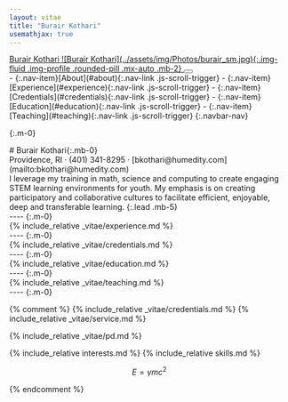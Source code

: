 ```yaml
---
layout: vitae
title: "Burair Kothari"
usemathjax: true
---
```


<!--- Navigation Sidebar --->
<nav id="sideNav" class="navbar navbar-expand-lg navbar-dark bg-primary fixed-top">
<a class="navbar-brand js-scroll-trigger" href="#page-top">
<span class="d-block d-lg-none">Burair Kothari</span>
<span class="d-none d-lg-block" markdown=1>
![Burair Kothari](../assets/img/Photos/burair_sm.jpg){:.img-fluid .img-profile .rounded-pill .mx-auto .mb-2}
</span>
</a>
<button class="navbar-toggler" type="button" data-bs-toggle="collapse" data-bs-target="#navbarResponsive" aria-controls="#navbarResponsive" aria-expanded="false" aria-label="Toggle navigation">
<span class="navbar-toggler-icon"></span>
</button>
<div id="navbarResponsive" class="collapse navbar-collapse" markdown=1>
- {:.nav-item}[About](#about){:.nav-link .js-scroll-trigger}  
- {:.nav-item}[Experience](#experience){:.nav-link .js-scroll-trigger}  
- {:.nav-item}[Credentials](#credentials){:.nav-link .js-scroll-trigger}    
- {:.nav-item}[Education](#education){:.nav-link .js-scroll-trigger}  
- {:.nav-item}[Teaching](#teaching){:.nav-link .js-scroll-trigger}  
{:.navbar-nav}
</div>
</nav>

<!--- Resume Section: about --->
{:.m-0}
<div class="container-fluid p-0" markdown=1>
<section id="about" class="resume-section contact" markdown=1>
<div class="resume-section-content" markdown=1>
# Burair <span class="text-primary">Kothari</span>{:.mb-0}
<div class="subheading mb-5" markdown=1>
Providence, RI · (401) 341-8295 ·
[bkothari@humedity.com](mailto:bkothari@humedity.com)
</div>
I leverage my training in math, science and computing to create engaging STEM learning environments for youth. My emphasis is on creating participatory and collaborative cultures to facilitate efficient, enjoyable, deep and transferable learning.  
{:.lead .mb-5}
</div>
</section>
----
{:.m-0}
<!--- End Resume Section: about --->

<!--- Resume Section: experience --->
<section id="experience" class="resume-section" markdown=1>
<div class="resume-section-content" markdown=1>
{% include_relative _vitae/experience.md %}
</div>
</section>
----
{:.m-0}
<!--- End Resume Section: experience --->

<!--- Resume Section: credentials --->
<section id="credentials" class="resume-section" markdown=1>
<div class="resume-section-content" markdown=1>
{% include_relative _vitae/credentials.md %}
</div>
</section>
----
{:.m-0}
<!--- End Resume Section: credentials --->


<!--- Resume Section: education --->
<section id="education" class="resume-section" markdown=1>
<div class="resume-section-content" markdown=1>
{% include_relative _vitae/education.md %}
</div>
</section>
----
{:.m-0}
<!--- End Resume Section: education --->

<!--- Resume Section: teaching --->
<section id="teaching" class="resume-section" markdown=1>
<div class="resume-section-content" markdown=1>
{% include_relative _vitae/teaching.md %}
</div>
</section>
----
{:.m-0}
<!--- End Resume Section: teaching --->

{% comment %}
{% include_relative _vitae/credentials.md %}
{% include_relative _vitae/service.md %}

{% include_relative _vitae/pd.md %}


{% include_relative interests.md %}
{% include_relative skills.md %}


<!--do_not_include virtual="honors.html"-->
<!--do_not_include virtual="conference_presentations.html"-->
<!--do_not_include virtual="guest_lectures.html"-->
<!--do_not_include virtual="work_in_progress.html"-->
<!--include virtual="research_experience.html"-->
<!--include virtual="publications.html"-->



<section id="math" class="resume-section" markdown=1>

$$ E=\gamma mc^2 $$

</section>
{% endcomment %}

